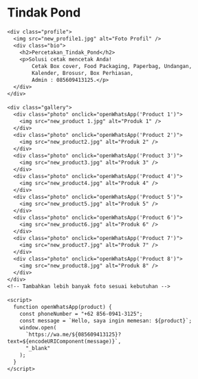 <!DOCTYPE html>
<html lang="id">
  <head>
    <meta charset="UTF-8" />
    <meta name="viewport" content="width=device-width, initial-scale=1.0" />
    <title>Tindak Pond</title>
    <link rel="stylesheet" href="styles.css" />
  </head>
  <body>
    <div class="header">
      <h1>Tindak Pond</h1>
    </div>

    <div class="profile">
      <img src="new_profile1.jpg" alt="Foto Profil" />
      <div class="bio">
        <h2>Percetakan_Tindak_Pond</h2>
        <p>Solusi cetak mencetak Anda!
            Cetak Box cover, Food Packaging, Paperbag, Undangan,
            Kalender, Brosusr, Box Perhiasan,
            Admin : 085609413125.</p>
      </div>
    </div>

    <div class="gallery">
      <div class="photo" onclick="openWhatsApp('Product 1')">
        <img src="new_product 1.jpg" alt="Produk 1" />
      </div>
      <div class="photo" onclick="openWhatsApp('Product 2')">
        <img src="new_product2.jpg" alt="Produk 2" />
      </div>
      <div class="photo" onclick="openWhatsApp('Product 3')">
        <img src="new_product3.jpg" alt="Produk 3" />
      </div>
      <div class="photo" onclick="openWhatsApp('Product 4')">
        <img src="new_product4.jpg" alt="Produk 4" />
      </div>
      <div class="photo" onclick="openWhatsApp('Product 5')">
        <img src="new_product5.jpg" alt="Produk 5" />
      </div>
      <div class="photo" onclick="openWhatsApp('Product 6')">
        <img src="new_product6.jpg" alt="Produk 6" />
      </div>
      <div class="photo" onclick="openWhatsApp('Product 7')">
        <img src="new_product7.jpg" alt="Produk 7" />
      </div>
      <div class="photo" onclick="openWhatsApp('Product 8')">
        <img src="new_product8.jpg" alt="Produk 8" />
      </div>
    </div>
    <!-- Tambahkan lebih banyak foto sesuai kebutuhan -->

    <script>
      function openWhatsApp(product) {
        const phoneNumber = "+62 856-0941-3125";
        const message = `Hello, saya ingin memesan: ${product}`;
        window.open(
          `https://wa.me/${085609413125}?text=${encodeURIComponent(message)}`,
          "_blank"
        );
      }
    </script>
  </body>
</html>
